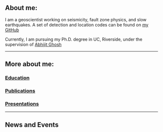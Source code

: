 ## About me:

I am a geoscientist working on seismicity, fault zone physics, and slow earthquakes. A set of detection and location codes can be found on [my GitHub](https://github.com/YijianZhou)

Currently, I am pursuing my Ph.D. degree in UC, Riverside, under the supervision of [Abhijit Ghosh](http://faculty.ucr.edu/~aghosh/)

* * *
## More about me:

### [Education](./education.html) <br>
### [Publications](./publications.html) <br>
### [Presentations](./presentations.html) <br>

* * *
## News and Events

